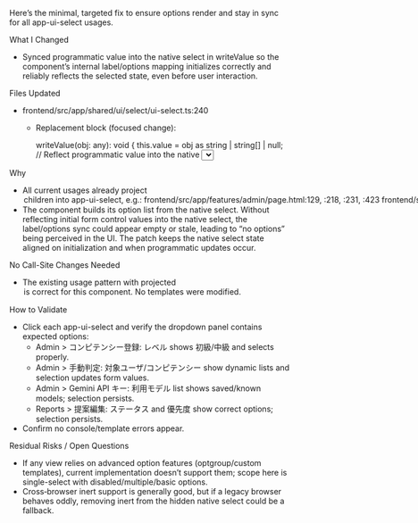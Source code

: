 Here’s the minimal, targeted fix to ensure options render and stay in sync for all app-ui-select usages.

What I Changed
- Synced programmatic value into the native select in writeValue so the component’s internal label/options mapping initializes correctly and reliably reflects the selected state, even before user interaction.

Files Updated
- frontend/src/app/shared/ui/select/ui-select.ts:240
  - Replacement block (focused change):

    writeValue(obj: any): void {
      this.value = obj as string | string[] | null;
      // Reflect programmatic value into the native <select> so that
      // initial state stays in sync and labels resolve correctly even
      // before the first user interaction.
      const sel = this.nativeSelectRef?.nativeElement;
      if (sel) {
        if (this.multiple) {
          const selected = Array.isArray(this.value) ? this.value.map(String) : [];
          Array.from(sel.options).forEach((o) => (o.selected = selected.includes(o.value)));
        } else {
          sel.value = this.value != null ? String(this.value) : '';
        }
      }
      this.syncLabelFromValue();
    }

Why
- All current usages already project <option> children into app-ui-select, e.g.:
  - frontend/src/app/features/admin/page.html:129, :218, :231, :423
  - frontend/src/app/features/reports/reports-page.component.html:255, :274
- The component builds its option list from the native select. Without reflecting initial form control values into the native select, the label/options sync could appear empty or stale, leading to “no options” being perceived in the UI. The patch keeps the native select state aligned on initialization and when programmatic updates occur.

No Call-Site Changes Needed
- The existing usage pattern with projected <option> is correct for this component. No templates were modified.

How to Validate
- Click each app-ui-select and verify the dropdown panel contains expected options:
  - Admin > コンピテンシー登録: レベル shows 初級/中級 and selects properly.
  - Admin > 手動判定: 対象ユーザ/コンピテンシー show dynamic lists and selection updates form values.
  - Admin > Gemini API キー: 利用モデル list shows saved/known models; selection persists.
  - Reports > 提案編集: ステータス and 優先度 show correct options; selection persists.
- Confirm no console/template errors appear.

Residual Risks / Open Questions
- If any view relies on advanced option features (optgroup/custom templates), current implementation doesn’t support them; scope here is single-select with disabled/multiple/basic options.
- Cross‑browser inert support is generally good, but if a legacy browser behaves oddly, removing inert from the hidden native select could be a fallback.